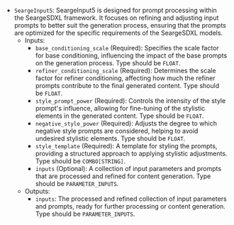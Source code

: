 - `SeargeInput5`: SeargeInput5 is designed for prompt processing within the SeargeSDXL framework. It focuses on refining and adjusting input prompts to better suit the generation process, ensuring that the prompts are optimized for the specific requirements of the SeargeSDXL models.
    - Inputs:
        - `base_conditioning_scale` (Required): Specifies the scale factor for base conditioning, influencing the impact of the base prompts on the generation process. Type should be `FLOAT`.
        - `refiner_conditioning_scale` (Required): Determines the scale factor for refiner conditioning, affecting how much the refiner prompts contribute to the final generated content. Type should be `FLOAT`.
        - `style_prompt_power` (Required): Controls the intensity of the style prompt's influence, allowing for fine-tuning of the stylistic elements in the generated content. Type should be `FLOAT`.
        - `negative_style_power` (Required): Adjusts the degree to which negative style prompts are considered, helping to avoid undesired stylistic elements. Type should be `FLOAT`.
        - `style_template` (Required): A template for styling the prompts, providing a structured approach to applying stylistic adjustments. Type should be `COMBO[STRING]`.
        - `inputs` (Optional): A collection of input parameters and prompts that are processed and refined for content generation. Type should be `PARAMETER_INPUTS`.
    - Outputs:
        - `inputs`: The processed and refined collection of input parameters and prompts, ready for further processing or content generation. Type should be `PARAMETER_INPUTS`.

